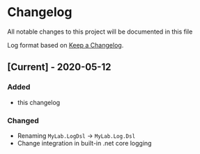 # Changelog

All notable changes to this project will be documented in this file

Log format based on [Keep a Changelog](https://keepachangelog.com/en/1.0.0/).

## [Current] - 2020-05-12

### Added

- this changelog

### Changed

* Renaming `MyLab.LogDsl` -> `MyLab.Log.Dsl`
* Change integration in built-in .net core logging
